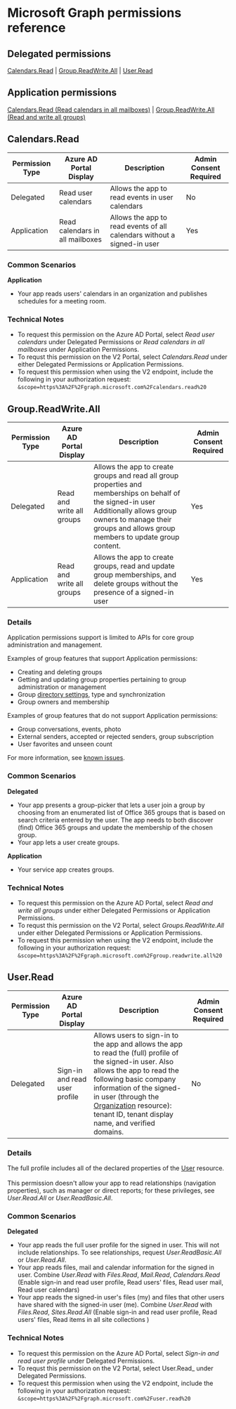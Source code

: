 # Microsoft Graph permissions reference 

## Delegated permissions
[Calendars.Read](#Calendars_Read) | [Group.ReadWrite.All](#Group_ReadWrite_All) | [User.Read](#User_Read)

## Application permissions
[Calendars.Read (Read calendars in all mailboxes)](#Calendars_Read) | [Group.ReadWrite.All (Read and write all groups)](#Group_ReadWrite_All)

<a name="Calendars_Read"></a>
## Calendars.Read

|Permission Type | Azure AD Portal Display | Description | Admin Consent Required |
|---|----|---|----|
|Delegated | Read user calendars | Allows the app to read events in user calendars | No |
|Application | Read calendars in all mailboxes | Allows the app to read events of all calendars without a signed-in user | Yes |


### Common Scenarios
**Application**

* Your app reads users' calendars in an organization and publishes schedules for a meeting room. 

### Technical Notes

* To request this permission on the Azure AD Portal, select _Read user calendars_ under Delegated Permissions or _Read calendars in all mailboxes_ under Application Permissions.
* To requst this permission on the V2 Portal, select _Calendars.Read_ under either Delegated Permissions or Application Permissions.
* To request this permission when using the V2 endpoint, include the following in your authorization request: `&scope=https%3A%2F%2Fgraph.microsoft.com%2Fcalendars.read%20`


<a name="Group_ReadWrite_All"></a>
## Group.ReadWrite.All

|Permission Type | Azure AD Portal Display | Description | Admin Consent Required |
|---|----|---|----|
|Delegated | Read and write all groups | Allows the app to create groups and read all group properties and memberships on behalf of the signed-in user  Additionally allows group owners to manage their groups and allows group members to update group content. | Yes |
|Application | Read and write all groups |Allows the app to create groups, read and update group memberships, and delete groups without the presence of a signed-in user | Yes |

### Details

Application permissions support is limited to APIs for core group administration and management. 

Examples of group features that support Application permissions: 

* Creating and deleting groups
* Getting and updating group properties pertaining to group administration or management
* Group [directory settings](../api-reference/v1.0/resources/directoryobject.md), type and synchronization
* Group owners and membership


Examples of group features that do not support Application permissions:

* Group conversations, events, photo
* External senders, accepted or rejected senders, group subscription
* User favorites and unseen count

For more information, see [known issues](../overview/release_notes.md#groups).


### Common Scenarios
**Delegated**

* Your app presents a group-picker that lets a user join a group by choosing from an enumerated list of Office 365 groups that is based on search criteria entered by the user. The app needs to both discover (find) Office 365 groups and update the membership of the chosen group.
* Your app lets a user create groups. 

**Application**

* Your service app creates groups. 

### Technical Notes

* To request this permission on the Azure AD Portal, select _Read and write all groups_ under either Delegated Permissions or Application Permissions.
* To requst this permission on the V2 Portal, select _Groups.ReadWrite.All_ under either Delegated Permissions or Application Permissions.
* To request this permission when using the V2 endpoint, include the following in your authorization request: `&scope=https%3A%2F%2Fgraph.microsoft.com%2Fgroup.readwrite.all%20`

<a name="User_Read"></a>
## User.Read

|Permission Type | Azure AD Portal Display | Description | Admin Consent Required |
|---|----|---|----|
|Delegated | Sign-in and read user profile | Allows users to sign-in to the app and allows the app to read the (full) profile of the signed-in user. Also allows the app to read the following basic company information of the signed-in user (through the [Organization](../api-reference/v1.0/resources/organization.md) resource): tenant ID, tenant display name, and verified domains. | No |

### Details
The full profile includes all of the declared properties of the [User](../api-reference/v1.0/resources/user.md) resource. <br/><br/>This permission doesn't allow your app to read relationships (navigation properties), such as manager or direct reports; for these privileges, see _User.Read.All_ or _User.ReadBasic.All_.

### Common Scenarios
**Delegated**
* Your app reads the full user profile for the signed in user. This will not include relationships. To see relationships, request _User.ReadBasic.All_ or _User.Read.All_.
* Your app reads files, mail and calendar information for the signed in user. Combine _User.Read_ with  _Files.Read_, _Mail.Read_, _Calendars.Read_  (Enable sign-in and read user profile, Read users' files,  Read user mail,  Read user calendars)
* Your app reads  the signed-in user's files (my) and files that other users have shared with the signed-in user (me). Combine  _User.Read_ with  _Files.Read_, _Sites.Read.All_ (Enable sign-in and read user profile, Read users' files,  Read items in all site collections )

### Technical Notes

* To request this permission on the Azure AD Portal, select _Sign-in and read user profile_ under Delegated Permissions.
* To requst this permission on the V2 Portal, select User.Read_ under Delegated Permissions.
* To request this permission when using the V2 endpoint, include the following in your authorization request: `&scope=https%3A%2F%2Fgraph.microsoft.com%2Fuser.read%20`
